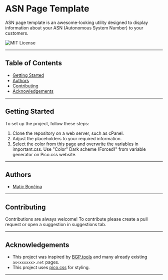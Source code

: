 # ASN Page Template

ASN page template is an awesome-looking utility designed to display information about your ASN (Autonomous System Number) to your customers.

![MIT License](https://img.shields.io/badge/License-MIT-green.svg)

***

## Table of Contents

*   [Getting Started](#getting-started)
*   [Authors](#authors)
*   [Contributing](#contributing)
*   [Acknowledgements](#acknowledgements)

***

## Getting Started

To set up the project, follow these steps:

1.  Clone the repository on a web server, such as cPanel.
2.  Adjust the placeholders to your required information.
3.  Select the color from [this page](https://picocss.com/docs/customization.html) and overwrite the variables in important.css. Use "Color" Dark scheme (Forced)" from variable generator on Pico.css website.

***

## Authors

*   [Matic Bončina](https://github.com/maticboncina)

***

## Contributing

Contributions are always welcome! To contribute please create a pull request or open a suggestion in suggestions tab.

***

## Acknowledgements

*   This project was inspired by [BGP.tools](https://bgp.tools) and many already existing `as<xxxxxx>.net` pages.
*   This project uses [pico.css](https://picocss.com/) for styling.

***

